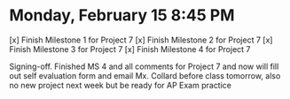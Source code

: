 # Monday, February 15 8:45 PM
[x] Finish Milestone 1 for Project 7
[x] Finish Milestone 2 for Project 7
[x] Finish Milestone 3 for Project 7
[x] Finish Milestone 4 for Project 7

Signing-off. Finished MS 4 and all comments for Project 7 and now will fill out self evaluation form and email Mx. Collard before class tomorrow, also no new project next week but be ready for AP Exam practice